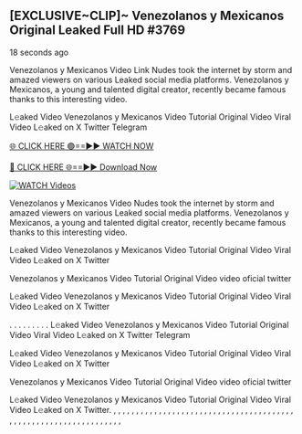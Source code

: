 ## [EXCLUSIVE~CLIP]~ Venezolanos y Mexicanos Original Leaked Full HD #3769

18 seconds ago

Venezolanos y Mexicanos Video Link Nudes took the internet by storm and amazed viewers on various Leaked social media platforms. Venezolanos y Mexicanos, a young and talented digital creator, recently became famous thanks to this interesting video.

L𝚎aked Video Venezolanos y Mexicanos Video Tutorial Original Video Viral Video L𝚎aked on X Twitter Telegram

[🌐 CLICK HERE 🟢==►► WATCH NOW](https://dekho-ki-hoy-07-2k25.blogspot.com/2025/01/viral-on.html)

[🔴 CLICK HERE 🌐==►► Download Now](https://dekho-ki-hoy-07-2k25.blogspot.com/2025/01/viral-on.html)

[![WATCH Videos](https://i.imgur.com/dJHk4Zq.gif)](https://dekho-ki-hoy-07-2k25.blogspot.com/2025/01/viral-on.html)

Venezolanos y Mexicanos Video Nudes took the internet by storm and amazed viewers on various Leaked social media platforms. Venezolanos y Mexicanos, a young and talented digital creator, recently became famous thanks to this interesting video.

L𝚎aked Video Venezolanos y Mexicanos Video Tutorial Original Video Viral Video L𝚎aked on X Twitter

Venezolanos y Mexicanos Video Tutorial Original Video video oficial twitter

L𝚎aked Video Venezolanos y Mexicanos Video Tutorial Original Video Viral Video L𝚎aked on X Twitter

. . . . . . . . . L𝚎aked Video Venezolanos y Mexicanos Video Tutorial Original Video Viral Video L𝚎aked on X Twitter Telegram

L𝚎aked Video Venezolanos y Mexicanos Video Tutorial Original Video Viral Video L𝚎aked on X Twitter

Venezolanos y Mexicanos Video Tutorial Original Video video oficial twitter

L𝚎aked Video Venezolanos y Mexicanos Video Tutorial Original Video Viral Video L𝚎aked on X Twitter.
,
,
,
,
,
,
,
,
,
,
,
,
,
,
,
,
,
,
,
,
,
,
,
,
,
,
,
,
,
,
,
,
,
,
,
,
,
,
,
,
,
,
,
,
,
,
,
,
,
,
,
,
,
,
,
,
,
,
,
,
,
,
,
,
,
